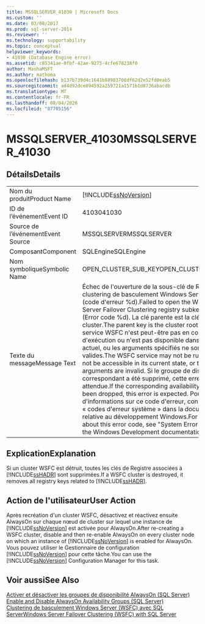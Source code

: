 ```yaml
---
title: MSSQLSERVER_41030 | Microsoft Docs
ms.custom: ''
ms.date: 03/08/2017
ms.prod: sql-server-2014
ms.reviewer: ''
ms.technology: supportability
ms.topic: conceptual
helpviewer_keywords:
- 41030 (Database Engine error)
ms.assetid: c85341ae-0fbf-42ae-9275-4cfe678238f0
author: MashaMSFT
ms.author: mathoma
ms.openlocfilehash: b137b739d4c1641b88983708df62d2e52fd0eab5
ms.sourcegitcommit: ad4d92dce894592a259721a1571b1d8736abacdb
ms.translationtype: MT
ms.contentlocale: fr-FR
ms.lasthandoff: 08/04/2020
ms.locfileid: "87705156"
---
```

# <a name="mssqlserver_41030"></a><span data-ttu-id="efa65-102">MSSQLSERVER_41030</span><span class="sxs-lookup"><span data-stu-id="efa65-102">MSSQLSERVER_41030</span></span>
    
## <a name="details"></a><span data-ttu-id="efa65-103">Détails</span><span class="sxs-lookup"><span data-stu-id="efa65-103">Details</span></span>  
  
|||  
|-|-|  
|<span data-ttu-id="efa65-104">Nom du produit</span><span class="sxs-lookup"><span data-stu-id="efa65-104">Product Name</span></span>|[!INCLUDE[ssNoVersion](../../includes/ssnoversion-md.md)]|  
|<span data-ttu-id="efa65-105">ID de l’événement</span><span class="sxs-lookup"><span data-stu-id="efa65-105">Event ID</span></span>|<span data-ttu-id="efa65-106">41030</span><span class="sxs-lookup"><span data-stu-id="efa65-106">41030</span></span>|  
|<span data-ttu-id="efa65-107">Source de l’événement</span><span class="sxs-lookup"><span data-stu-id="efa65-107">Event Source</span></span>|<span data-ttu-id="efa65-108">MSSQLSERVER</span><span class="sxs-lookup"><span data-stu-id="efa65-108">MSSQLSERVER</span></span>|  
|<span data-ttu-id="efa65-109">Composant</span><span class="sxs-lookup"><span data-stu-id="efa65-109">Component</span></span>|<span data-ttu-id="efa65-110">SQLEngine</span><span class="sxs-lookup"><span data-stu-id="efa65-110">SQLEngine</span></span>|  
|<span data-ttu-id="efa65-111">Nom symbolique</span><span class="sxs-lookup"><span data-stu-id="efa65-111">Symbolic Name</span></span>|<span data-ttu-id="efa65-112">OPEN_CLUSTER_SUB_KEY</span><span class="sxs-lookup"><span data-stu-id="efa65-112">OPEN_CLUSTER_SUB_KEY</span></span>|  
|<span data-ttu-id="efa65-113">Texte du message</span><span class="sxs-lookup"><span data-stu-id="efa65-113">Message Text</span></span>|<span data-ttu-id="efa65-114">Échec de l'ouverture de la sous-clé de Registre de clustering de basculement Windows Server « %.\*ls » (code d'erreur %d).</span><span class="sxs-lookup"><span data-stu-id="efa65-114">Failed to open the Windows Server Failover Clustering registry subkey '%.\*ls' (Error code %d).</span></span>  <span data-ttu-id="efa65-115">La clé parente est la clé racine de cluster.</span><span class="sxs-lookup"><span data-stu-id="efa65-115">The parent key is the cluster root key.</span></span>  <span data-ttu-id="efa65-116">Le service WSFC n'est peut-être pas en cours d'exécution ou n'est pas disponible dans son état actuel, ou les arguments spécifiés ne sont pas valides.</span><span class="sxs-lookup"><span data-stu-id="efa65-116">The WSFC service may not be running or may not be accessible in its current state, or the specified arguments are invalid.</span></span> <span data-ttu-id="efa65-117">Si le groupe de disponibilité correspondant a été supprimé, cette erreur est attendue.</span><span class="sxs-lookup"><span data-stu-id="efa65-117">If the corresponding availability group has been dropped, this error is expected.</span></span> <span data-ttu-id="efa65-118">Pour plus d'informations sur ce code d'erreur, consultez « codes d'erreur système » dans la documentation relative au développement Windows.</span><span class="sxs-lookup"><span data-stu-id="efa65-118">For information about this error code, see "System Error Codes" in the Windows Development documentation.</span></span>|  
  
## <a name="explanation"></a><span data-ttu-id="efa65-119">Explication</span><span class="sxs-lookup"><span data-stu-id="efa65-119">Explanation</span></span>  
 <span data-ttu-id="efa65-120">Si un cluster WSFC est détruit, toutes les clés de Registre associées à [!INCLUDE[ssHADR](../../includes/sshadr-md.md)] sont supprimées.</span><span class="sxs-lookup"><span data-stu-id="efa65-120">If a WSFC cluster is destroyed, it removes all registry keys related to [!INCLUDE[ssHADR](../../includes/sshadr-md.md)].</span></span>  
  
## <a name="user-action"></a><span data-ttu-id="efa65-121">Action de l'utilisateur</span><span class="sxs-lookup"><span data-stu-id="efa65-121">User Action</span></span>  
 <span data-ttu-id="efa65-122">Après recréation d'un cluster WSFC, désactivez et réactivez ensuite AlwaysOn sur chaque nœud de cluster sur lequel une instance de [!INCLUDE[ssNoVersion](../../includes/ssnoversion-md.md)] est activée pour AlwaysOn.</span><span class="sxs-lookup"><span data-stu-id="efa65-122">After re-creating a WSFC cluster, disable and then re-enable AlwaysOn on every cluster node on which an instance of [!INCLUDE[ssNoVersion](../../includes/ssnoversion-md.md)] is enabled for AlwaysOn.</span></span> <span data-ttu-id="efa65-123">Vous pouvez utiliser le Gestionnaire de configuration [!INCLUDE[ssNoVersion](../../includes/ssnoversion-md.md)] pour cette tâche.</span><span class="sxs-lookup"><span data-stu-id="efa65-123">You can use the [!INCLUDE[ssNoVersion](../../includes/ssnoversion-md.md)] Configuration Manager for this task.</span></span>  
  
## <a name="see-also"></a><span data-ttu-id="efa65-124">Voir aussi</span><span class="sxs-lookup"><span data-stu-id="efa65-124">See Also</span></span>  
 <span data-ttu-id="efa65-125">[Activer et désactiver les groupes de disponibilité AlwaysOn &#40;SQL Server&#41;](../../database-engine/availability-groups/windows/enable-and-disable-always-on-availability-groups-sql-server.md) </span><span class="sxs-lookup"><span data-stu-id="efa65-125">[Enable and Disable AlwaysOn Availability Groups &#40;SQL Server&#41;](../../database-engine/availability-groups/windows/enable-and-disable-always-on-availability-groups-sql-server.md) </span></span>  
 [<span data-ttu-id="efa65-126">Clustering de basculement Windows Server &#40;WSFC&#41; avec SQL Server</span><span class="sxs-lookup"><span data-stu-id="efa65-126">Windows Server Failover Clustering &#40;WSFC&#41; with SQL Server</span></span>](../../sql-server/failover-clusters/windows/windows-server-failover-clustering-wsfc-with-sql-server.md)  
  
  
